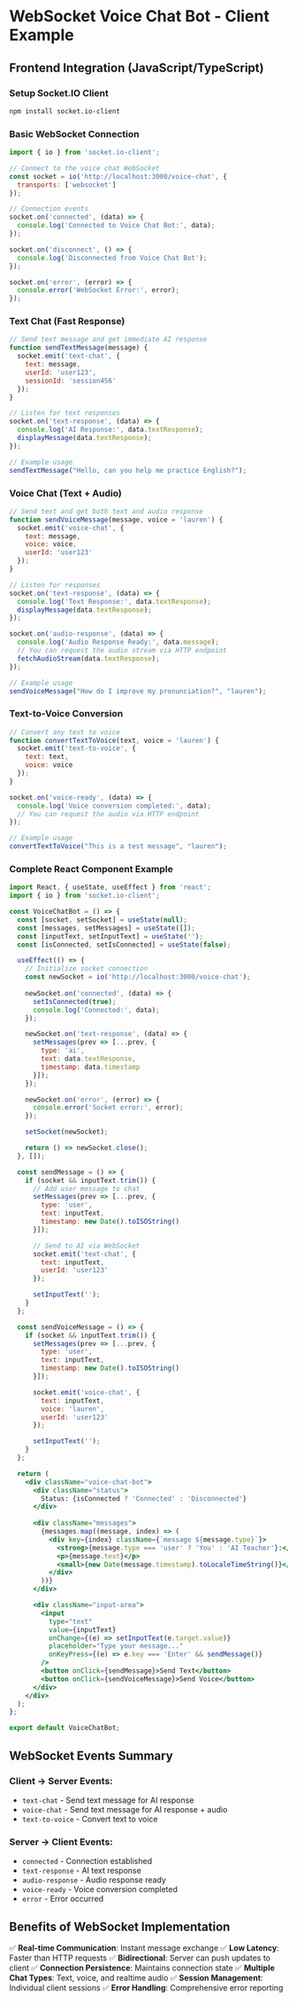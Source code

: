 # WebSocket Voice Chat Bot - Client Example

## Frontend Integration (JavaScript/TypeScript)

### Setup Socket.IO Client

```bash
npm install socket.io-client
```

### Basic WebSocket Connection

```javascript
import { io } from 'socket.io-client';

// Connect to the voice chat WebSocket
const socket = io('http://localhost:3000/voice-chat', {
  transports: ['websocket']
});

// Connection events
socket.on('connected', (data) => {
  console.log('Connected to Voice Chat Bot:', data);
});

socket.on('disconnect', () => {
  console.log('Disconnected from Voice Chat Bot');
});

socket.on('error', (error) => {
  console.error('WebSocket Error:', error);
});
```

### Text Chat (Fast Response)

```javascript
// Send text message and get immediate AI response
function sendTextMessage(message) {
  socket.emit('text-chat', {
    text: message,
    userId: 'user123',
    sessionId: 'session456'
  });
}

// Listen for text responses
socket.on('text-response', (data) => {
  console.log('AI Response:', data.textResponse);
  displayMessage(data.textResponse);
});

// Example usage
sendTextMessage("Hello, can you help me practice English?");
```

### Voice Chat (Text + Audio)

```javascript
// Send text and get both text and audio response
function sendVoiceMessage(message, voice = 'lauren') {
  socket.emit('voice-chat', {
    text: message,
    voice: voice,
    userId: 'user123'
  });
}

// Listen for responses
socket.on('text-response', (data) => {
  console.log('Text Response:', data.textResponse);
  displayMessage(data.textResponse);
});

socket.on('audio-response', (data) => {
  console.log('Audio Response Ready:', data.message);
  // You can request the audio stream via HTTP endpoint
  fetchAudioStream(data.textResponse);
});

// Example usage
sendVoiceMessage("How do I improve my pronunciation?", "lauren");
```

### Text-to-Voice Conversion

```javascript
// Convert any text to voice
function convertTextToVoice(text, voice = 'lauren') {
  socket.emit('text-to-voice', {
    text: text,
    voice: voice
  });
}

socket.on('voice-ready', (data) => {
  console.log('Voice conversion completed:', data);
  // You can request the audio via HTTP endpoint
});

// Example usage
convertTextToVoice("This is a test message", "lauren");
```

### Complete React Component Example

```jsx
import React, { useState, useEffect } from 'react';
import { io } from 'socket.io-client';

const VoiceChatBot = () => {
  const [socket, setSocket] = useState(null);
  const [messages, setMessages] = useState([]);
  const [inputText, setInputText] = useState('');
  const [isConnected, setIsConnected] = useState(false);

  useEffect(() => {
    // Initialize socket connection
    const newSocket = io('http://localhost:3000/voice-chat');
    
    newSocket.on('connected', (data) => {
      setIsConnected(true);
      console.log('Connected:', data);
    });

    newSocket.on('text-response', (data) => {
      setMessages(prev => [...prev, {
        type: 'ai',
        text: data.textResponse,
        timestamp: data.timestamp
      }]);
    });

    newSocket.on('error', (error) => {
      console.error('Socket error:', error);
    });

    setSocket(newSocket);

    return () => newSocket.close();
  }, []);

  const sendMessage = () => {
    if (socket && inputText.trim()) {
      // Add user message to chat
      setMessages(prev => [...prev, {
        type: 'user',
        text: inputText,
        timestamp: new Date().toISOString()
      }]);

      // Send to AI via WebSocket
      socket.emit('text-chat', {
        text: inputText,
        userId: 'user123'
      });

      setInputText('');
    }
  };

  const sendVoiceMessage = () => {
    if (socket && inputText.trim()) {
      setMessages(prev => [...prev, {
        type: 'user',
        text: inputText,
        timestamp: new Date().toISOString()
      }]);

      socket.emit('voice-chat', {
        text: inputText,
        voice: 'lauren',
        userId: 'user123'
      });

      setInputText('');
    }
  };

  return (
    <div className="voice-chat-bot">
      <div className="status">
        Status: {isConnected ? 'Connected' : 'Disconnected'}
      </div>
      
      <div className="messages">
        {messages.map((message, index) => (
          <div key={index} className={`message ${message.type}`}>
            <strong>{message.type === 'user' ? 'You' : 'AI Teacher'}:</strong>
            <p>{message.text}</p>
            <small>{new Date(message.timestamp).toLocaleTimeString()}</small>
          </div>
        ))}
      </div>

      <div className="input-area">
        <input
          type="text"
          value={inputText}
          onChange={(e) => setInputText(e.target.value)}
          placeholder="Type your message..."
          onKeyPress={(e) => e.key === 'Enter' && sendMessage()}
        />
        <button onClick={sendMessage}>Send Text</button>
        <button onClick={sendVoiceMessage}>Send Voice</button>
      </div>
    </div>
  );
};

export default VoiceChatBot;
```

## WebSocket Events Summary

### Client → Server Events:
- `text-chat` - Send text message for AI response
- `voice-chat` - Send text message for AI response + audio
- `text-to-voice` - Convert text to voice

### Server → Client Events:
- `connected` - Connection established
- `text-response` - AI text response
- `audio-response` - Audio response ready
- `voice-ready` - Voice conversion completed
- `error` - Error occurred

## Benefits of WebSocket Implementation

✅ **Real-time Communication**: Instant message exchange
✅ **Low Latency**: Faster than HTTP requests
✅ **Bidirectional**: Server can push updates to client
✅ **Connection Persistence**: Maintains connection state
✅ **Multiple Chat Types**: Text, voice, and realtime audio
✅ **Session Management**: Individual client sessions
✅ **Error Handling**: Comprehensive error reporting
